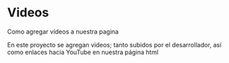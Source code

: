 # Videos
Como agregar vídeos a nuestra pagina

En este proyecto se agregan videos; tanto subidos por el desarrollador, así como enlaces hacia YouTube en nuestra página html
